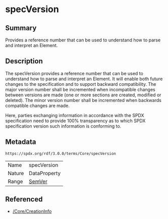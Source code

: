 <!-- Automatically generated by spec-parser v2.3.0 on 2024-07-29T18:25:30.305944+00:00 -->
<!-- SPDX-License-Identifier: Community-Spec-1.0 -->

# specVersion

## Summary

Provides a reference number that can be used to understand how to parse and interpret an Element.


## Description

The specVersion provides a reference number that can be used to understand how to parse and interpret an Element.
It will enable both future changes to the specification and to support backward compatibility.
The major version number shall be incremented when incompatible changes between versions are made
(one or more sections are created, modified or deleted).
The minor version number shall be incremented when backwards compatible changes are made.

Here, parties exchanging information in accordance with the SPDX specification need to provide
100% transparency as to which SPDX specification version such information is conforming to.


## Metadata

`https://spdx.org/rdf/3.0.0/terms/Core/specVersion`


| | |
|---|---|
| Name | specVersion |
| Nature | DataProperty |
| Range | [SemVer](../Datatypes/SemVer.md) |




## Referenced

- [/Core/CreationInfo](../../Core/Classes/CreationInfo.md)

